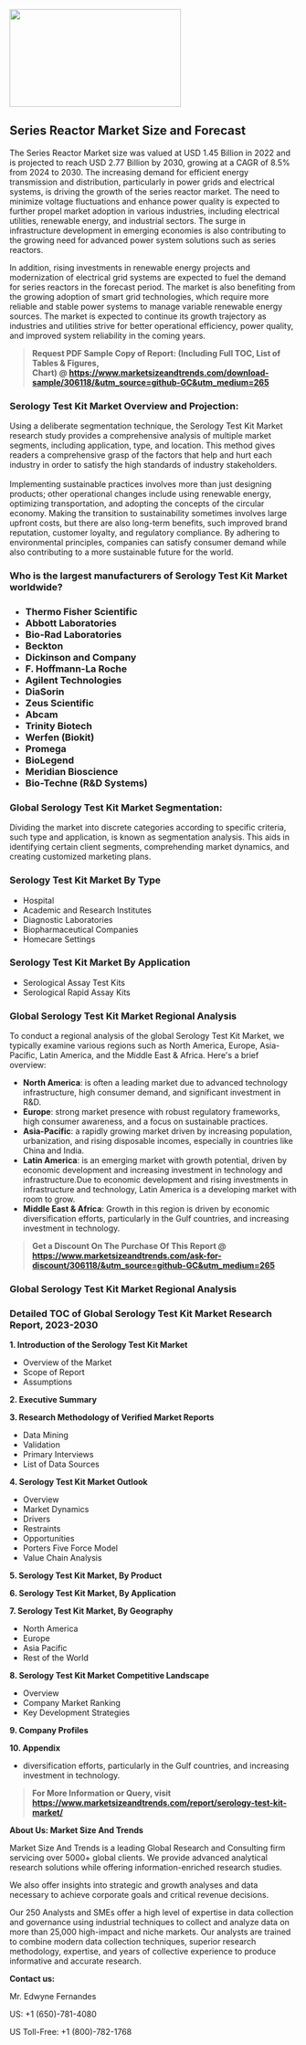 <p><img class="alignnone size-medium wp-image-20088" src="https://ffe5etoiles.com/wp-content/uploads/2024/12/MST1-300x171.png" alt="" width="300" height="171" /></p><h2>Series Reactor Market Size and Forecast</h2><p>The Series Reactor Market size was valued at USD 1.45 Billion in 2022 and is projected to reach USD 2.77 Billion by 2030, growing at a CAGR of 8.5% from 2024 to 2030. The increasing demand for efficient energy transmission and distribution, particularly in power grids and electrical systems, is driving the growth of the series reactor market. The need to minimize voltage fluctuations and enhance power quality is expected to further propel market adoption in various industries, including electrical utilities, renewable energy, and industrial sectors. The surge in infrastructure development in emerging economies is also contributing to the growing need for advanced power system solutions such as series reactors.</p><p>In addition, rising investments in renewable energy projects and modernization of electrical grid systems are expected to fuel the demand for series reactors in the forecast period. The market is also benefiting from the growing adoption of smart grid technologies, which require more reliable and stable power systems to manage variable renewable energy sources. The market is expected to continue its growth trajectory as industries and utilities strive for better operational efficiency, power quality, and improved system reliability in the coming years.</p></p><blockquote id="" class=""><strong>Request PDF Sample Copy of Report: (Including Full TOC, List of Tables &amp; Figures, Chart)&nbsp;@&nbsp;<strong><a href="https://www.marketsizeandtrends.com/download-sample/306118/&utm_source=github-GC&utm_medium=265" target="_blank">https://www.marketsizeandtrends.com/download-sample/306118/&utm_source=github-GC&utm_medium=265</a></strong></strong></blockquote><h3 id="" class="">Serology Test Kit Market&nbsp;Overview and Projection:</h3><p id="" class="">Using a deliberate segmentation technique, the Serology Test Kit Market research study provides a comprehensive analysis of multiple market segments, including application, type, and location. This method gives readers a comprehensive grasp of the factors that help and hurt each industry in order to satisfy the high standards of industry stakeholders. <br /> <br />Implementing sustainable practices involves more than just designing products; other operational changes include using renewable energy, optimizing transportation, and adopting the concepts of the circular economy. Making the transition to sustainability sometimes involves large upfront costs, but there are also long-term benefits, such improved brand reputation, customer loyalty, and regulatory compliance. By adhering to environmental principles, companies can satisfy consumer demand while also contributing to a more sustainable future for the world.</p><h3 id="" class="">Who is the largest manufacturers of&nbsp;Serology Test Kit Market worldwide?</h3><h3 class=""><p><ul><li>Thermo Fisher Scientific </li><li> Abbott Laboratories </li><li> Bio-Rad Laboratories </li><li> Beckton </li><li> Dickinson and Company </li><li> F. Hoffmann-La Roche </li><li> Agilent Technologies </li><li> DiaSorin </li><li> Zeus Scientific </li><li> Abcam </li><li> Trinity Biotech </li><li> Werfen (Biokit) </li><li> Promega </li><li> BioLegend </li><li> Meridian Bioscience </li><li> Bio-Techne (R&D Systems)</li></ul></p></h3><h3 id="" class="">Global&nbsp;Serology Test Kit Market Segmentation:</h3><p id="" class="">Dividing the market into discrete categories according to specific criteria, such type and application, is known as segmentation analysis. This aids in identifying certain client segments, comprehending market dynamics, and creating customized marketing plans.</p><h3 id="" class="">Serology Test Kit Market&nbsp;By Type</h3><p><p><ul><li>Hospital</li><li> Academic and Research Institutes</li><li> Diagnostic Laboratories</li><li> Biopharmaceutical Companies</li><li> Homecare Settings</p></li></ul></p></p><h3 id="" class="">Serology Test Kit Market&nbsp;By Application</h3><p class=""><p><ul><li>Serological Assay Test Kits</li><li> Serological Rapid Assay Kits</li></ul></p></p><h3 id="" class="">Global Serology Test Kit Market Regional Analysis</h3><p id="" class="">To conduct a regional analysis of the global Serology Test Kit Market, we typically examine various regions such as North America, Europe, Asia-Pacific, Latin America, and the Middle East &amp; Africa. Here's a brief overview:</p><ul><li><strong>North America</strong>: is often a leading market due to advanced technology infrastructure, high consumer demand, and significant investment in R&amp;D.</li><li><strong>Europe</strong>: strong market presence with robust regulatory frameworks, high consumer awareness, and a focus on sustainable practices.</li><li><strong>Asia-Pacific</strong>: a rapidly growing market driven by increasing population, urbanization, and rising disposable incomes, especially in countries like China and India.</li><li><strong>Latin America</strong>: is an emerging market with growth potential, driven by economic development and increasing investment in technology and infrastructure.Due to economic development and rising investments in infrastructure and technology, Latin America is a developing market with room to grow.</li><li><strong>Middle East &amp; Africa</strong>: Growth in this region is driven by economic diversification efforts, particularly in the Gulf countries, and increasing investment in technology.</li></ul><blockquote id="" class=""><strong>Get a Discount On The Purchase Of This Report @ <strong><a href="https://www.marketsizeandtrends.com/ask-for-discount/306118/&utm_source=github-GC&utm_medium=265" target="_blank">https://www.marketsizeandtrends.com/ask-for-discount/306118/&utm_source=github-GC&utm_medium=265</a></strong></strong></blockquote><h3 id="" class="">Global Serology Test Kit Market Regional Analysis</h3><h3 id="" class="">Detailed TOC of Global Serology Test Kit Market Research Report, 2023-2030</h3><p id="" class=""><strong>1. Introduction of the Serology Test Kit Market</strong></p><ul><li>Overview of the Market</li><li>Scope of Report</li><li>Assumptions</li></ul><p id="" class=""><strong>2. Executive Summary</strong></p><p id="" class=""><strong>3. Research Methodology of Verified Market Reports</strong></p><ul><li>Data Mining</li><li>Validation</li><li>Primary Interviews</li><li>List of Data Sources</li></ul><p id="" class=""><strong>4. Serology Test Kit Market Outlook</strong></p><ul><li>Overview</li><li>Market Dynamics</li><li>Drivers</li><li>Restraints</li><li>Opportunities</li><li>Porters Five Force Model</li><li>Value Chain Analysis</li></ul><p id="" class=""><strong>5. Serology Test Kit Market, By Product</strong></p><p id="" class=""><strong>6. Serology Test Kit Market, By Application</strong></p><p id="" class=""><strong>7. Serology Test Kit Market, By Geography</strong></p><ul><li>North America</li><li>Europe</li><li>Asia Pacific</li><li>Rest of the World</li></ul><p id="" class=""><strong>8. Serology Test Kit Market Competitive Landscape</strong></p><ul><li>Overview</li><li>Company Market Ranking</li><li>Key Development Strategies</li></ul><p id="" class=""><strong>9. Company Profiles</strong></p><p id="" class=""><strong>10. Appendix</strong></p><ul><li>diversification efforts, particularly in the Gulf countries, and increasing investment in technology.</li></ul><blockquote id="" class=""><strong>For More Information or Query, visit <strong><strong><a href="https://www.marketsizeandtrends.com/report/serology-test-kit-market/" target="_blank">https://www.marketsizeandtrends.com/report/serology-test-kit-market/</a></strong></strong></strong></blockquote><p id="" class=""><strong>About Us: Market Size And Trends</strong></p><p id="" class="">Market Size And Trends is a leading Global Research and Consulting firm servicing over 5000+ global clients. We provide advanced analytical research solutions while offering information-enriched research studies.</p><p id="" class="">We also offer insights into strategic and growth analyses and data necessary to achieve corporate goals and critical revenue decisions.</p><p id="" class="">Our 250 Analysts and SMEs offer a high level of expertise in data collection and governance using industrial techniques to collect and analyze data on more than 25,000 high-impact and niche markets. Our analysts are trained to combine modern data collection techniques, superior research methodology, expertise, and years of collective experience to produce informative and accurate research.</p><p id="" class=""><strong>Contact us:</strong></p><p id="" class="">Mr. Edwyne Fernandes</p><p id="" class="">US: +1 (650)-781-4080</p><p id="" class="">US Toll-Free: +1 (800)-782-1768</p>
